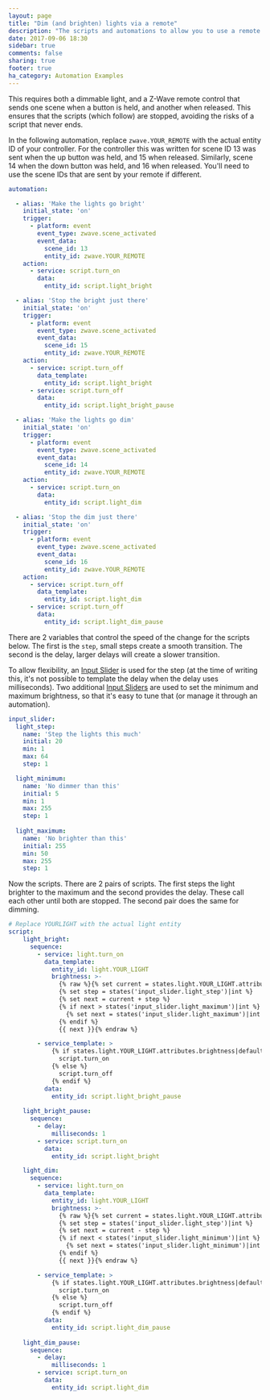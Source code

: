 ```yaml
---
layout: page
title: "Dim (and brighten) lights via a remote"
description: "The scripts and automations to allow you to use a remote to dim and brighten a light"
date: 2017-09-06 18:30
sidebar: true
comments: false
sharing: true
footer: true
ha_category: Automation Examples
---
```


This requires both a dimmable light, and a Z-Wave remote control that sends one scene when a button is held, and another when released. This ensures that the scripts (which follow) are stopped, avoiding the risks of a script that never ends.

In the following automation, replace `zwave.YOUR_REMOTE` with the actual entity ID of your controller. For the controller this was written for scene ID 13 was sent when the up button was held, and 15 when released. Similarly, scene 14 when the down button was held, and 16 when released. You'll need to use the scene IDs that are sent by your remote if different.

```yaml
automation: 

  - alias: 'Make the lights go bright'
    initial_state: 'on'
    trigger:
      - platform: event
        event_type: zwave.scene_activated
        event_data:
          scene_id: 13
          entity_id: zwave.YOUR_REMOTE
    action:
      - service: script.turn_on
        data:
          entity_id: script.light_bright

  - alias: 'Stop the bright just there'
    initial_state: 'on'
    trigger:
      - platform: event
        event_type: zwave.scene_activated
        event_data:
          scene_id: 15
          entity_id: zwave.YOUR_REMOTE
    action:
      - service: script.turn_off
        data_template:
          entity_id: script.light_bright
      - service: script.turn_off
        data:
          entity_id: script.light_bright_pause

  - alias: 'Make the lights go dim'
    initial_state: 'on'
    trigger:
      - platform: event
        event_type: zwave.scene_activated
        event_data:
          scene_id: 14
          entity_id: zwave.YOUR_REMOTE
    action:
      - service: script.turn_on
        data:
          entity_id: script.light_dim

  - alias: 'Stop the dim just there'
    initial_state: 'on'
    trigger:
      - platform: event
        event_type: zwave.scene_activated
        event_data:
          scene_id: 16
          entity_id: zwave.YOUR_REMOTE
    action:
      - service: script.turn_off
        data_template:
          entity_id: script.light_dim
      - service: script.turn_off
        data:
          entity_id: script.light_dim_pause
```

There are 2 variables that control the speed of the change for the scripts below. The first is the `step`, small steps create a smooth transition. The second is the delay, larger delays will create a slower transition.

To allow flexibility, an [Input Slider](/components/input_slider/) is used for the step (at the time of writing this, it's not possible to template the delay when the delay uses milliseconds). Two additional [Input Sliders](/components/input_slider/) are used to set the minimum and maximum brightness, so that it's easy to tune that (or manage it through an automation).

```yaml
input_slider:
  light_step:
    name: 'Step the lights this much'
    initial: 20
    min: 1
    max: 64
    step: 1

  light_minimum:
    name: 'No dimmer than this'
    initial: 5
    min: 1
    max: 255
    step: 1
    
  light_maximum:
    name: 'No brighter than this'
    initial: 255
    min: 50
    max: 255
    step: 1
```

Now the scripts. There are 2 pairs of scripts. The first steps the light brighter to the maximum and the second provides the delay. These call each other until both are stopped. The second pair does the same for dimming.

```yaml
# Replace YOURLIGHT with the actual light entity
script:
    light_bright:
      sequence:
        - service: light.turn_on
          data_template:
            entity_id: light.YOUR_LIGHT
            brightness: >-
              {% raw %}{% set current = states.light.YOUR_LIGHT.attributes.brightness|default(0)|int %}
              {% set step = states('input_slider.light_step')|int %}
              {% set next = current + step %}
              {% if next > states('input_slider.light_maximum')|int %}
                {% set next = states('input_slider.light_maximum')|int %}
              {% endif %}
              {{ next }}{% endraw %}

        - service_template: >
            {% if states.light.YOUR_LIGHT.attributes.brightness|default(0)|int < states('input_slider.light_maximum')|int %}
              script.turn_on
            {% else %}
              script.turn_off
            {% endif %}
          data:
            entity_id: script.light_bright_pause
        
    light_bright_pause:
      sequence:
        - delay:
            milliseconds: 1
        - service: script.turn_on
          data:
            entity_id: script.light_bright

    light_dim:
      sequence:
        - service: light.turn_on
          data_template:
            entity_id: light.YOUR_LIGHT
            brightness: >-
              {% raw %}{% set current = states.light.YOUR_LIGHT.attributes.brightness|default(0)|int %}
              {% set step = states('input_slider.light_step')|int %}
              {% set next = current - step %}
              {% if next < states('input_slider.light_minimum')|int %}
                {% set next = states('input_slider.light_minimum')|int %}
              {% endif %}
              {{ next }}{% endraw %}

        - service_template: >
            {% if states.light.YOUR_LIGHT.attributes.brightness|default(0)|int > states('input_slider.light_minimum')|int %}
              script.turn_on
            {% else %}
              script.turn_off
            {% endif %}
          data:
            entity_id: script.light_dim_pause
        
    light_dim_pause:
      sequence:
        - delay:
            milliseconds: 1
        - service: script.turn_on
          data:
            entity_id: script.light_dim
```
